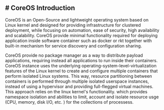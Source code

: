 

## # **CoreOS Introduction**

CoreOS is an Open-Source and lightweight operating system based on Linux kernel and designed for providing infrastructure for clustered deployment, while focusing on automation, ease of security, high availability and scalability. CoreOS provide minimal functionality required for deploying application inside software container such as docker or rkt together with built-in mechanism for service discovery and configuration sharing.

CoreOS provide no package manager as a way to distribute payload applications, requiring instead all applications to run inside their containers. CoreOS instance uses the underlying operating-system-level-virtualization features of the Linux kernel to create and configure multiple containers that perform isolated Linux systems. This way, resource partitioning between containers is performed through multiple isolated userspace instances, instead of using a hypervisor and providing full-flegged virtual machines. This approach relies on the linux kernel's functionality. which provides namespace isolation and abilities to limit, account and isolate resource usge (CPU, memory, disk I/O, etc. ) for the collections of processess.